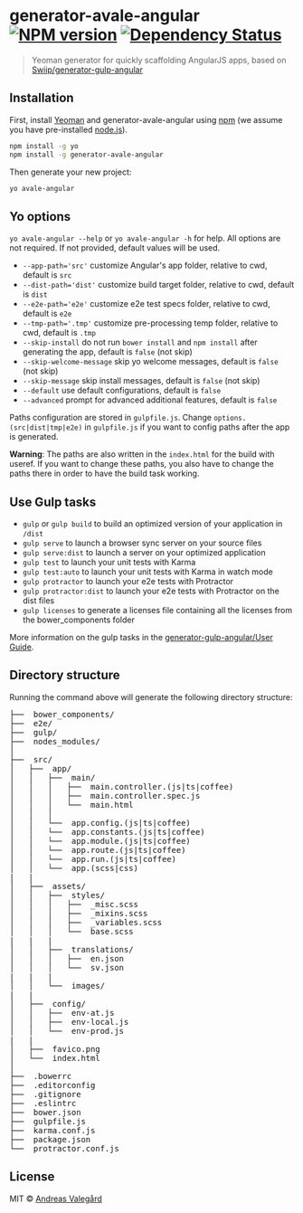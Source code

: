 # generator-avale-angular [![NPM version][npm-image]][npm-url] [![Dependency Status][daviddm-image]][daviddm-url]
> Yeoman generator for quickly scaffolding AngularJS apps, based on [Swiip/generator-gulp-angular](https://github.com/Swiip/generator-gulp-angular/tree/v1.0.0)

## Installation

First, install [Yeoman](http://yeoman.io) and generator-avale-angular using [npm](https://www.npmjs.com/) (we assume you have pre-installed [node.js](https://nodejs.org/)).

```bash
npm install -g yo
npm install -g generator-avale-angular
```

Then generate your new project:

```bash
yo avale-angular
```
## Yo options
`yo avale-angular --help` or `yo avale-angular -h` for help. All options are not required. If not provided, default values will be used.

* `--app-path='src'` customize Angular's app folder, relative to cwd, default is `src`
* `--dist-path='dist'` customize build target folder, relative to cwd, default is `dist`
* `--e2e-path='e2e'` customize e2e test specs folder, relative to cwd, default is `e2e`
* `--tmp-path='.tmp'` customize pre-processing temp folder, relative to cwd, default is `.tmp`
* `--skip-install` do not run `bower install` and `npm install` after generating the app, default is `false` (not skip)
* `--skip-welcome-message` skip yo welcome messages, default is `false` (not skip)
* `--skip-message` skip install messages, default is `false` (not skip)
* `--default` use default configurations, default is `false`
* `--advanced` prompt for advanced additional features, default is `false`


Paths configuration are stored in `gulpfile.js`. Change `options.(src|dist|tmp|e2e)` in `gulpfile.js` if you want to config paths after the app is generated.

**Warning**: The paths are also written in the `index.html` for the build with useref. If you want to change these paths, you also have to change the paths there in order to have the build task working.

## Use Gulp tasks

* `gulp` or `gulp build` to build an optimized version of your application in `/dist`
* `gulp serve` to launch a browser sync server on your source files
* `gulp serve:dist` to launch a server on your optimized application
* `gulp test` to launch your unit tests with Karma
* `gulp test:auto` to launch your unit tests with Karma in watch mode
* `gulp protractor` to launch your e2e tests with Protractor
* `gulp protractor:dist` to launch your e2e tests with Protractor on the dist files
* `gulp licenses` to generate a licenses file containing all the licenses from the bower_components folder

More information on the gulp tasks in the [generator-gulp-angular/User Guide](https://github.com/Swiip/generator-gulp-angular/blob/v1.0.0/docs/user-guide.md).

## Directory structure

Running the command above will generate the following directory structure:

<pre>
├──  bower_components/
├──  e2e/
├──  gulp/
├──  nodes_modules/
│
├──  src/
│   ├──  app/
│   │   ├──  main/
│   │   │   ├──  main.controller.(js|ts|coffee)
│   │   │   ├──  main.controller.spec.js
│   │   │   └──  main.html
│   │   │
│   │   └──  app.config.(js|ts|coffee)
│   │   └──  app.constants.(js|ts|coffee)
│   │   └──  app.module.(js|ts|coffee)
│   │   └──  app.route.(js|ts|coffee)
│   │   └──  app.run.(js|ts|coffee)
│   │   └──  app.(scss|css)
|   |
│   ├──  assets/
│   │   ├──  styles/
│   │   │   ├──  _misc.scss
│   │   │   ├──  _mixins.scss
│   │   │   ├──  _variables.scss
│   │   │   └──  base.scss
|   |   |
│   │   ├──  translations/
│   │   │   ├──  en.json
│   │   │   └──  sv.json
|   |   |
│   │   └──  images/
|   |
│   ├──  config/
│   │   ├──  env-at.js
│   │   ├──  env-local.js
│   │   └──  env-prod.js
|   |
│   ├──  favico.png
│   └──  index.html
│
├──  .bowerrc
├──  .editorconfig
├──  .gitignore
├──  .eslintrc
├──  bower.json
├──  gulpfile.js
├──  karma.conf.js
├──  package.json
└──  protractor.conf.js
</pre>

## License

MIT © [Andreas Valegård](http://avale.se)


[npm-image]: https://badge.fury.io/js/generator-avale-angular.svg
[npm-url]: https://npmjs.org/package/generator-avale-angular
[daviddm-image]: https://david-dm.org/avale/generator-avale-angular.svg?theme=shields.io
[daviddm-url]: https://david-dm.org/avale/generator-avale-angular

